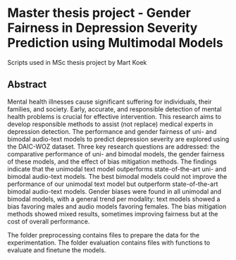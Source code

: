 # Master thesis project - Gender Fairness in Depression Severity Prediction using Multimodal Models
Scripts used in MSc thesis project by Mart Koek

## Abstract 

Mental health illnesses cause significant suffering for individuals, their families, and society. Early, accurate, and responsible detection of mental health problems is crucial for effective intervention. This research aims to develop responsible methods to assist (not replace) medical experts in depression detection. The performance and gender fairness of uni- and bimodal audio-text models to predict depression severity are explored using the DAIC-WOZ dataset. Three key research questions are addressed: the comparative performance of uni- and bimodal models, the gender fairness of these models, and the effect of bias mitigation methods. The findings indicate that the unimodal text model outperforms state-of-the-art uni- and bimodal audio-text models. The best bimodal models could not improve the performance of our unimodal text model but outperform state-of-the-art bimodal audio-text models. Gender biases were found in all unimodal and bimodal models, with a general trend per modality: text models showed a bias favoring males and audio models favoring females. The bias mitigation methods showed mixed results, sometimes improving fairness but at the cost of overall performance.

The folder preprocessing contains files to prepare the data for the experimentation.
The folder evaluation contains files with functions to evaluate and finetune the models.
